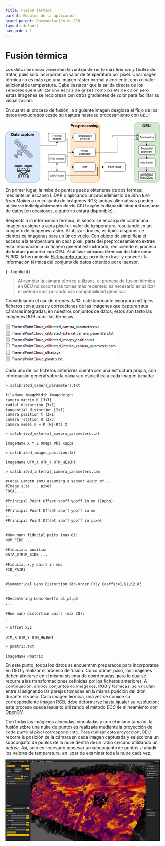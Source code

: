 ```yaml
---
title: Fusión térmica
parent: Módulos de la aplicación
grand_parent: Documentación de GEU
layout: default
nav_order: 1
---
```


# Fusión térmica

Los datos térmicos presentan la ventaja de ser lo más livianos y fáciles de tratar, pues solo incorporan un valor de temperatura por píxel. Una imagen térmica no es más que una imagen ráster normal y corriente, con un valor adicional de temperatura. Cabe destacar que la salida directa de los sensores suele utilizar una escala de grises como paleta de color, pero estas imágenes se recolorean con otros gradientes de color para facilitar su visualización.

En cuanto al proceso de fusión, la siguiente imagen desglosa el flujo de los datos involucrados desde su captura hasta su procesamiento con GEU:

![Flujo de datos para la fusión térmica](./EsquemaGEU_FusionTermica.png)

En primer lugar, la nube de puntos puede obtenerse de dos formas: mediante un escaneo LiDAR o aplicando un procedimiento de *Structure from Motion* a un conjunto de imágenes RGB; ambas alternativas pueden utilizarse indistiguiblemente desde GEU según la disponibilidad del conjunto de datos (en ocasiones, alguno no estará disponible).

Respecto a la información térmica, el sensor se encarga de captar una imagen y asignar a cada píxel un valor de temperatura, resultando en un conjunto de imágenes ráster. Al utilizar drones, es típico disponer de cientos de imágenes para un único vuelo. Con objeto de simplificar el acceso a la temperatura en cada píxel, parte del preprocesamiento extrae esta información a un fichero general estructurado, reduciendo el proceso de lectura posterior con GEU. Al utilizar cámaras térmicas del fabricante *FLIR*©, la herramienta [FlirImageExtractor](https://github.com/fclairec/FlirImageExtractor) permite extraer y convertir la información térmica del conjunto de datos obtenido por el sensor.

{: .highlight}
> Al cambiar la cámara térmica utilizada, el proceso de fusión térmica en GEU no soporta las tomas más recientes: es necesario actualizar el método incorporando una compatibilidad genérica.

Considerando el uso de drones *DJI*©, este fabricante incorpora múltiples ficheros con ajustes y correcciones de las imágenes que capturan sus cámaras integradas; en nuestros conjuntos de datos, estos son tanto las imágenes RGB como las térmicas.

![Ficheros de alineación de cámaras generados por el dron utilizado](./FusionTermica_FicherosAlineacionCamara.png)

Cada uno de los ficheros anteriores cuenta con una estructura propia, con información general sobre la cámara o específica a cada imagen tomada:

```
> calibrated_camera_parameters.txt

fileName imageWidth imageHeight 
camera matrix K [3x3]
radial distortion [3x1]
tangential distortion [2x1]
camera position t [3x1]
camera rotation R [3x3]
camera model m = K [R|-Rt] X
```

```
> calibrated_external_camera_parameters.txt

imageName X Y Z Omega Phi Kappa
```

```
> calibrated_images_position.txt

imageName UTM_X UTM_Y UTM_HEIGHT
```

```
> calibrated_internal_camera_parameters.cam

#Focal Length (mm) assuming a sensor width of ...
#Image size ... pixel
FOCAL ...

#Principal Point Offset xpoff ypoff in mm (Inpho)
...
#Principal Point Offset xpoff ypoff in mm 
...
#Principal Point Offset xpoff ypoff in pixel 
...

#How many fiducial pairs (max 8):
NUM_FIDS ... 

#Fiducials position
DATA_STRIP_SIDE ...

#Fiducial x,y pairs in mm:
FID_PAIRS
    ...

#Symmetrical Lens Distortion Odd-order Poly Coeffs:K0,K1,K2,K3
...

#Decentering Lens Coeffs p1,p2,p3
...

#How many distortion pairs (max 20):
...
```

```
> offset.xyz

UTM_X UTM_Y UTM_HEIGHT
```

```
> pmatrix.txt

imageName Pmatrix
```

En este punto, todos los datos se encuentran preparados para incorporarse en GEU y realizar el proceso de fusión. Como primer paso, las imágenes deben alinearse en el mismo sistema de coordenadas, para lo cual se recurre a las transformaciones definidas por los ficheros anteriores. A continuación, ambos conjuntos de imágenes, RGB y térmicas, se vinculan entre sí asignando las parejas tomadas en la misma posición del dron durante el vuelo. Cada imagen térmica, una vez se conoce su correspondiente imagen RGB, debe deformarse hasta igualar su resolución; este proceso queda resuelto utilizando el [método *ECC* de alineamiento con OpenCV](https://learnopencv.com/image-alignment-ecc-in-opencv-c-python/).

Con todas las imágenes alineadas, vinculadas y con el mismo tamaño, la fusión sobre una nube de puntos es realizada mediante la proyección de cada punto al píxel correspondiente. 
Para realizar esta proyección, GEU recorre la posición de la cámara en cada imagen capturada y selecciona un subconjunto de puntos de la nube dentro de un radio cercano utilizando un *octree*. Así, solo es necesario procesar un subconjunto de puntos al añadir los valores de temperatura, en lugar de examinar toda la nube cada vez.

![Visualización de la temperatura en cada punto, resultado del proceso de fusión](./ResultadoFusionTermica.png)
